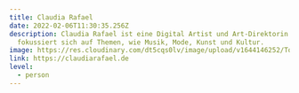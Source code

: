 ```yaml
---
title: Claudia Rafael
date: 2022-02-06T11:30:35.256Z
description: Claudia Rafael ist eine Digital Artist und Art-Direktorin. Sie
  fokussiert sich auf Themen, wie Musik, Mode, Kunst und Kultur.
image: https://res.cloudinary.com/dt5cqs0lv/image/upload/v1644146252/Tools/Personen/Screenshot_2022-02-06_at_12-08-16_Claudia_Rafael_rrwdyt.jpg
link: https://claudiarafael.de
level:
  - person
---
```

